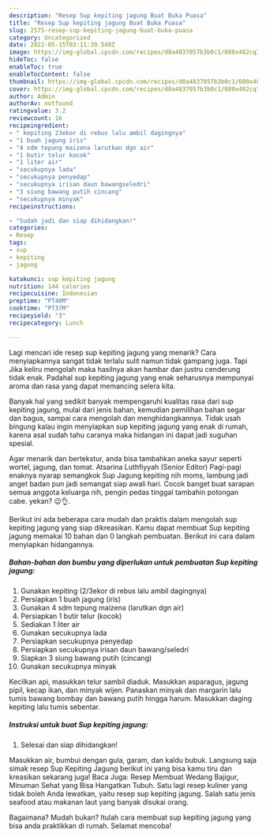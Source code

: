 ```yaml
---
description: "Resep Sup kepiting jagung Buat Buka Puasa"
title: "Resep Sup kepiting jagung Buat Buka Puasa"
slug: 2575-resep-sup-kepiting-jagung-buat-buka-puasa
category: Uncategorized
date: 2022-05-15T03:11:39.540Z
image: https://img-global.cpcdn.com/recipes/d8a4837057b3b0c1/680x482cq70/sup-kepiting-jagung-foto-resep-utama.jpg
hideToc: false
enableToc: true
enableTocContent: false
thumbnail: https://img-global.cpcdn.com/recipes/d8a4837057b3b0c1/680x482cq70/sup-kepiting-jagung-foto-resep-utama.jpg
cover: https://img-global.cpcdn.com/recipes/d8a4837057b3b0c1/680x482cq70/sup-kepiting-jagung-foto-resep-utama.jpg
author: Admin
authorAv: notfound
ratingvalue: 3.2
reviewcount: 16
recipeingredient:
- " kepiting 23ekor di rebus lalu ambil dagingnya"
- "1 buah jagung iris"
- "4 sdm tepung maizena larutkan dgn air"
- "1 butir telur kocok"
- "1 liter air"
- "secukupnya lada"
- "secukupnya penyedap"
- "secukupnya irisan daun bawangseledri"
- "3 siung bawang putih cincang"
- "secukupnya minyak"
recipeinstructions:

- "Sudah jadi dan siap dihidangkan!"
categories:
- Resep
tags:
- sup
- kepiting
- jagung

katakunci: sup kepiting jagung 
nutrition: 144 calories
recipecuisine: Indonesian
preptime: "PT40M"
cooktime: "PT37M"
recipeyield: "3"
recipecategory: Lunch

---
```



Lagi mencari ide resep sup kepiting jagung yang menarik? Cara menyiapkannya sangat tidak terlalu sulit namun tidak gampang juga. Tapi Jika keliru mengolah maka hasilnya akan hambar dan justru cenderung tidak enak. Padahal sup kepiting jagung yang enak seharusnya mempunyai aroma dan rasa yang dapat memancing selera kita.


Banyak hal yang sedikit banyak mempengaruhi kualitas rasa dari sup kepiting jagung, mulai dari jenis bahan, kemudian pemilihan bahan segar dan bagus, sampai cara mengolah dan menghidangkannya. Tidak usah bingung kalau ingin menyiapkan sup kepiting jagung yang enak di rumah, karena asal sudah tahu caranya maka hidangan ini dapat jadi suguhan spesial.

Agar menarik dan bertekstur, anda bisa tambahkan aneka sayur seperti wortel, jagung, dan tomat. Atsarina Luthfiyyah (Senior Editor) Pagi-pagi enaknya nyarap semangkok Sup Jagung kepiting nih moms, lambung jadi anget badan pun jadi semangat siap awali hari. Cocok banget buat sarapan semua anggota keluarga nih, pengin pedas tinggal tambahin potongan cabe. yekan? 😉👌.


Berikut ini ada beberapa cara mudah dan praktis dalam mengolah sup kepiting jagung yang siap dikreasikan. Kamu dapat membuat Sup kepiting jagung memakai 10 bahan dan 0 langkah pembuatan. Berikut ini cara dalam menyiapkan hidangannya.

<!--inarticleads1-->

##### Bahan-bahan dan bumbu yang diperlukan untuk pembuatan Sup kepiting jagung:

1. Gunakan  kepiting (2/3ekor di rebus lalu ambil dagingnya)
1. Persiapkan 1 buah jagung (iris)
1. Gunakan 4 sdm tepung maizena (larutkan dgn air)
1. Persiapkan 1 butir telur (kocok)
1. Sediakan 1 liter air
1. Gunakan secukupnya lada
1. Persiapkan secukupnya penyedap
1. Persiapkan secukupnya irisan daun bawang/seledri
1. Siapkan 3 siung bawang putih (cincang)
1. Gunakan secukupnya minyak


Kecilkan api, masukkan telur sambil diaduk. Masukkan asparagus, jagung pipil, kecap ikan, dan minyak wijen. Panaskan minyak dan margarin lalu tumis bawang bombay dan bawang putih hingga harum. Masukkan daging kepiting lalu tumis sebentar. 

<!--inarticleads2-->

##### Instruksi untuk buat Sup kepiting jagung:


1. Selesai dan siap dihidangkan!

Masukkan air, bumbui dengan gula, garam, dan kaldu bubuk. Langsung saja simak resep Sup Kepiting Jagung berikut ini yang bisa kamu tiru dan kreasikan sekarang juga! Baca Juga: Resep Membuat Wedang Bajigur, Minuman Sehat yang Bisa Hangatkan Tubuh. Satu lagi resep kuliner yang tidak boleh Anda lewatkan, yaitu resep sup kepiting jagung. Salah satu jenis seafood atau makanan laut yang banyak disukai orang. 

Bagaimana? Mudah bukan? Itulah cara membuat sup kepiting jagung yang bisa anda praktikkan di rumah. Selamat mencoba!
